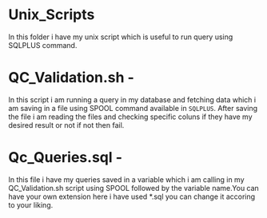 # Unix_Scripts
In this folder i have my unix script which is useful to run query using SQLPLUS command.

# QC_Validation.sh - 
In this script i am running a query in my database and fetching data which i am saving in a file using SPOOL command available in `SQLPLUS`. After saving the file i am reading the files and checking specific coluns if they have my desired result or not if not then fail.

# Qc_Queries.sql - 
In this file i have my queries saved in a variable which i am calling in my QC_Validation.sh script using SPOOL followed by the variable name.You can have your own extension here i have used *.sql you can change it accoring to your liking.
